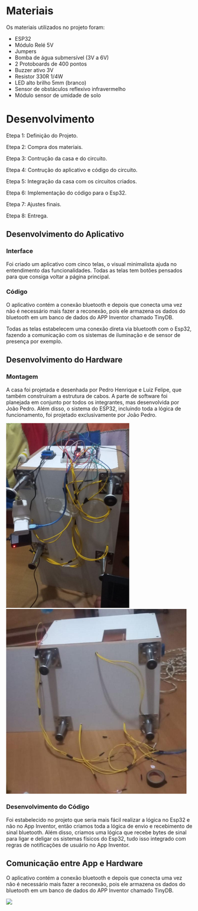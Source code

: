 
# Materiais

Os materiais utilizados no projeto foram:
- ESP32
- Módulo Relé 5V
- Jumpers
- Bomba de água submersível (3V a 6V)
- 2 Protoboards de 400 pontos
- Buzzer ativo 3V
- Resistor 330R 1/4W
- LED alto brilho 5mm (branco)
- Sensor de obstáculos reflexivo infravermelho
- Módulo sensor de umidade de solo

# Desenvolvimento

Etepa 1: Definição do Projeto.

Etepa 2: Compra dos materiais.

Etepa 3: Contrução da casa e do circuito.

Etepa 4: Contrução do aplicativo e código do circuito.

Etepa 5: Integração da casa com os circuitos criados.

Etepa 6: Implementação do código para o Esp32.

Etepa 7: Ajustes finais.

Etepa 8: Entrega.

## Desenvolvimento do Aplicativo

### Interface

Foi criado um aplicativo com cinco telas, o visual minimalista ajuda no entendimento das funcionalidades. Todas as telas tem botões pensados para que consiga voltar a página principal.

### Código

O aplicativo contém a conexão bluetooth e depois que conecta uma vez não é necessário mais fazer a reconexão, pois ele armazena os dados do bluetooth em um banco de dados do APP Inventor chamado TinyDB.

Todas as telas estabelecem uma conexão direta via bluetooth com o Esp32, fazendo a comunicação com os sistemas de iluminação e de sensor de presença por exemplo.

## Desenvolvimento do Hardware

### Montagem

A casa foi projetada e desenhada por Pedro Henrique e Luiz Felipe, que também construíram a estrutura de cabos. A parte de software foi planejada em conjunto por todos os integrantes, mas desenvolvida por João Pedro. Além disso, o sistema do ESP32, incluindo toda a lógica de funcionamento, foi projetado exclusivamente por João Pedro.

<img src="Documentacao\img-cabos-casa.JPG" width="auto" height="500">

<img src="Documentacao\img-desenvolvimento-casa.JPG" width="auto" height="500">

### Desenvolvimento do Código

Foi estabelecido no projeto que seria mais fácil realizar a lógica no Esp32 e não no App Inventor, então criamos toda a lógica de envio e recebimento de sinal bluetooth. Além disso, criamos uma lógica que recebe bytes de sinal para ligar e deligar os sistemas físicos do Esp32, tudo isso integrado com regras de notificações de usuário no App Inventor.

## Comunicação entre App e Hardware

O aplicativo contém a conexão bluetooth e depois que conecta uma vez não é necessário mais fazer a reconexão, pois ele armazena os dados do bluetooth em um banco de dados do APP Inventor chamado TinyDB.

<img src="Documentacao\fluxograma-conexão.png" width="auto" height="500">